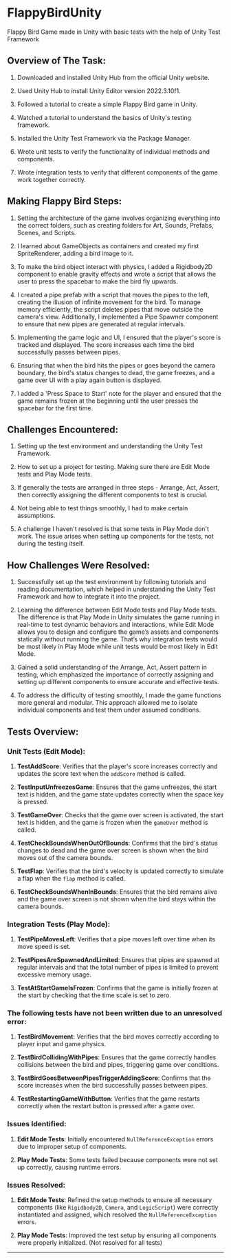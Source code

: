 # FlappyBirdUnity
Flappy Bird Game made in Unity with basic tests with the help of Unity Test Framework

## Overview of The Task:

1. Downloaded and installed Unity Hub from the official Unity website.

2. Used Unity Hub to install Unity Editor version 2022.3.10f1.

3. Followed a tutorial to create a simple Flappy Bird game in Unity.

4. Watched a tutorial to understand the basics of Unity's testing framework.

5. Installed the Unity Test Framework via the Package Manager.

6. Wrote unit tests to verify the functionality of individual methods and components.

7. Wrote integration tests to verify that different components of the game work together correctly.

## Making Flappy Bird Steps:

1. Setting the architecture of the game involves organizing everything into the correct folders, such as creating folders for Art, Sounds, Prefabs, Scenes, and Scripts.

2. I learned about GameObjects as containers and created my first SpriteRenderer, adding a bird image to it.

3. To make the bird object interact with physics, I added a Rigidbody2D component to enable gravity effects and wrote a script that allows the user to press the spacebar to make the bird fly upwards.

4. I created a pipe prefab with a script that moves the pipes to the left, creating the illusion of infinite movement for the bird. To manage memory efficiently, the script deletes pipes that move outside the camera's view. Additionally, I implemented a Pipe Spawner component to ensure that new pipes are generated at regular intervals.

5. Implementing the game logic and UI, I ensured that the player's score is tracked and displayed. The score increases each time the bird successfully passes between pipes.

6. Ensuring that when the bird hits the pipes or goes beyond the camera boundary, the bird's status changes to dead, the game freezes, and a game over UI with a play again button is displayed.

7. I added a 'Press Space to Start' note for the player and ensured that the game remains frozen at the beginning until the user presses the spacebar for the first time.

## Challenges Encountered:

1. Setting up the test environment and understanding the Unity Test Framework.

2. How to set up a project for testing. Making sure there are Edit Mode tests and Play Mode tests.

3. If generally the tests are arranged in three steps - Arrange, Act, Assert, then correctly assigning the different components to test is crucial.

4. Not being able to test things smoothly, I had to make certain assumptions.

5. A challenge I haven't resolved is that some tests in Play Mode don't work. The issue arises when setting up components for the tests, not during the testing itself.

## How Challenges Were Resolved:

1. Successfully set up the test environment by following tutorials and reading documentation, which helped in understanding the Unity Test Framework and how to integrate it into the project.

2. Learning the difference between Edit Mode tests and Play Mode tests. The difference is that Play Mode in Unity simulates the game running in real-time to test dynamic behaviors and interactions, while Edit Mode allows you to design and configure the game’s assets and components statically without running the game. That’s why integration tests would be most likely in Play Mode while unit tests would be most likely in Edit Mode.

3. Gained a solid understanding of the Arrange, Act, Assert pattern in testing, which emphasized the importance of correctly assigning and setting up different components to ensure accurate and effective tests.

4. To address the difficulty of testing smoothly, I made the game functions more general and modular. This approach allowed me to isolate individual components and test them under assumed conditions.

## Tests Overview:

### Unit Tests (Edit Mode):

1. **TestAddScore**: Verifies that the player's score increases correctly and updates the score text when the `addScore` method is called.

2. **TestInputUnfreezesGame**: Ensures that the game unfreezes, the start text is hidden, and the game state updates correctly when the space key is pressed.

3. **TestGameOver**: Checks that the game over screen is activated, the start text is hidden, and the game is frozen when the `gameOver` method is called.

4. **TestCheckBoundsWhenOutOfBounds**: Confirms that the bird's status changes to dead and the game over screen is shown when the bird moves out of the camera bounds.

5. **TestFlap**: Verifies that the bird's velocity is updated correctly to simulate a flap when the `flap` method is called.

6. **TestCheckBoundsWhenInBounds**: Ensures that the bird remains alive and the game over screen is not shown when the bird stays within the camera bounds.

### Integration Tests (Play Mode):

1. **TestPipeMovesLeft**: Verifies that a pipe moves left over time when its move speed is set.

2. **TestPipesAreSpawnedAndLimited**: Ensures that pipes are spawned at regular intervals and that the total number of pipes is limited to prevent excessive memory usage.

3. **TestAtStartGameIsFrozen**: Confirms that the game is initially frozen at the start by checking that the time scale is set to zero.

### The following tests have not been written due to an unresolved error:

1. **TestBirdMovement**: Verifies that the bird moves correctly according to player input and game physics.

2. **TestBirdCollidingWithPipes**: Ensures that the game correctly handles collisions between the bird and pipes, triggering game over conditions.

3. **TestBirdGoesBetweenPipesTriggerAddingScore**: Confirms that the score increases when the bird successfully passes between pipes.

4. **TestRestartingGameWithButton**: Verifies that the game restarts correctly when the restart button is pressed after a game over.

### Issues Identified:

1. **Edit Mode Tests**: Initially encountered `NullReferenceException` errors due to improper setup of components.

2. **Play Mode Tests**: Some tests failed because components were not set up correctly, causing runtime errors.

### Issues Resolved:

1. **Edit Mode Tests**: Refined the setup methods to ensure all necessary components (like `Rigidbody2D`, `Camera`, and `LogicScript`) were correctly instantiated and assigned, which resolved the `NullReferenceException` errors.

2. **Play Mode Tests**: Improved the test setup by ensuring all components were properly initialized. (Not resolved for all tests)

---
